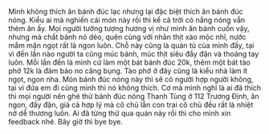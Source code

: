 Mình không thích ăn bánh đúc lạc nhưng lại đặc biệt thích ăn bánh đúc nóng. Kiểu ai mà nghiền cái món này rồi thì kể cả trời có nắng nóng vẫn thèm ăn ấy. Mọi người tưởng tượng hương vị như mình ăn bánh cuốn vậy, nhưng mà chất bánh nó dẻo, quện cùng với nhân thịt xào mộc nhĩ, nước mắm mặn ngọt rất là ngon luôn. Chỗ này cũng là quán tủ của mình đấy, tại vì đến lần nào người ta cũng múc bánh, múc thịt siêu đầy đặn và thoáng tay luôn. Mỗi lần đến là mình cứ làm một bát bánh đúc 20k, thêm một bát tào phớ 12k là đảm bảo no căng bụng. Tào phớ ở đây cũng là kiểu nhà làm ít ngọt, ngon nha. Món bánh đúc nóng này thì sẽ có người hợp người không, tại vì đứa em đi cùng mình thì nó không thích. Cơ mà mình nghĩ là ai đã thích thì mọi người nên ghé thử bánh đúc nóng Thanh Tùng ở 112 Trương Định, ăn ngon, đầy đặn, giá cả hợp lý mà cô chủ lẫn con trai cô chủ đều rất là nhiệt nở dễ thương luôn. Ai đã từng thử qua quán này rồi thì cho mình xin feedback nhé. Bây giờ thì bye bye.